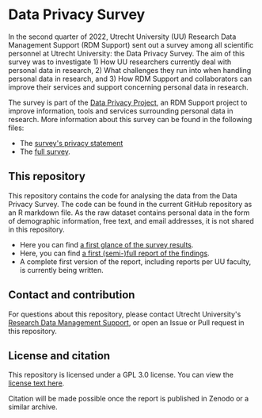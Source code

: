 # Data Privacy Survey

In the second quarter of 2022, Utrecht University (UU) Research Data Management Support (RDM Support) sent out a survey among all scientific personnel at Utrecht University: the Data Privacy Survey. The aim of this survey was to investigate 1) How UU researchers currently deal with personal data in research, 2) What challenges they run into when handling personal data in research, and 3) How RDM Support and collaborators can improve their services and support concerning personal data in research.

The survey is part of the <a href="https://utrechtuniversity.github.io/dataprivacyproject" target="_blank">Data Privacy Project</a>, an RDM Support  project to improve information, tools and services surrounding personal data in research. More information about this survey can be found in the following files:

- The <a href="https://utrechtuniversity.github.io/dataprivacyproject/assets/docs/survey-privacy-statement.pdf" target="_blank">survey's privacy statement</a>
- The <a href="https://utrechtuniversity.github.io/dataprivacyproject/assets/docs/survey-questions-qualtrics.pdf" target="_blank">full survey</a>.

## This repository

This repository contains the code for analysing the data from the Data Privacy Survey. The code can be found in the current GitHub repository as an R markdown file. As the raw dataset contains personal data in the form of demographic information, free text, and email addresses, it is not shared in this repository.

- Here you can find <a href="docs/survey-first-glance.html" target="_blank">a first glance of the survey results</a>.
- Here, you can find <a href = "docs/data-privacy-survey-report-v0.1.html" target = "_blank">a first (semi-)full report of the findings</a>.
- A complete first version of the report, including reports per UU faculty, is currently being written.

## Contact and contribution

For questions about this repository, please contact Utrecht University's <a href = "https://www.uu.nl/en/research/research-data-management/contact-us" target = "_blank">Research Data Management Support</a>, or open an Issue or Pull request in this repository.

## License and citation

This repository is licensed under a GPL 3.0 license. You can view the <a href= "https://github.com/UtrechtUniversity/dataprivacysurvey/blob/main/LICENSE" target = "_blank">license text here</a>.

Citation will be made possible once the report is published in Zenodo or a similar archive.